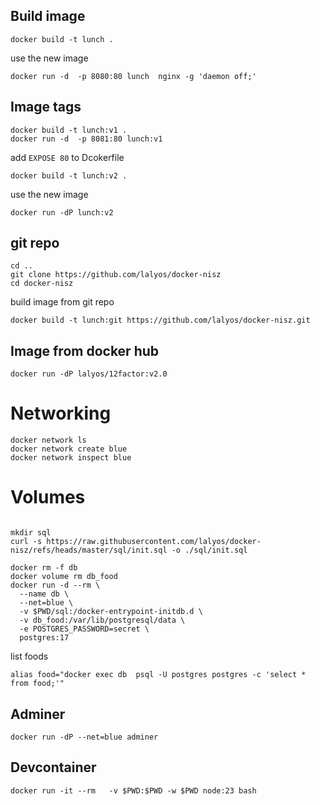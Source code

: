 
## Build image

```
docker build -t lunch .
```

use the new image
```
docker run -d  -p 8080:80 lunch  nginx -g 'daemon off;'
```

## Image tags

```
docker build -t lunch:v1 .
docker run -d  -p 8081:80 lunch:v1
```

add `EXPOSE 80` to Dcokerfile
```
docker build -t lunch:v2 .
```


use the new image
```
docker run -dP lunch:v2
```

## git repo 

```
cd ..
git clone https://github.com/lalyos/docker-nisz
cd docker-nisz
```

build image from git repo
```
docker build -t lunch:git https://github.com/lalyos/docker-nisz.git
```

## Image from docker hub

```
docker run -dP lalyos/12factor:v2.0
```

# Networking

```
docker network ls
docker network create blue
docker network inspect blue
```

# Volumes


```

mkdir sql
curl -s https://raw.githubusercontent.com/lalyos/docker-nisz/refs/heads/master/sql/init.sql -o ./sql/init.sql

docker rm -f db
docker volume rm db_food
docker run -d --rm \
  --name db \
  --net=blue \
  -v $PWD/sql:/docker-entrypoint-initdb.d \
  -v db_food:/var/lib/postgresql/data \
  -e POSTGRES_PASSWORD=secret \
  postgres:17
```

list foods
```
alias food="docker exec db  psql -U postgres postgres -c 'select * from food;'"
```


## Adminer

```
docker run -dP --net=blue adminer
```

## Devcontainer

```
docker run -it --rm   -v $PWD:$PWD -w $PWD node:23 bash
```